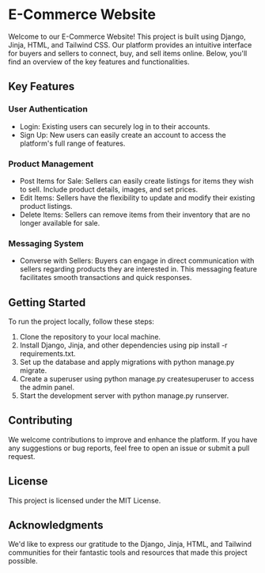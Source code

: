 # E-Commerce Website
Welcome to our E-Commerce Website! This project is built using Django, Jinja, HTML, and Tailwind CSS. Our platform provides an intuitive interface for buyers and sellers to connect, buy, and sell items online. Below, you'll find an overview of the key features and functionalities.

## Key Features
### User Authentication
- Login: Existing users can securely log in to their accounts.
- Sign Up: New users can easily create an account to access the platform's full range of features.
### Product Management
- Post Items for Sale: Sellers can easily create listings for items they wish to sell. Include product details, images, and set prices.
- Edit Items: Sellers have the flexibility to update and modify their existing product listings.
- Delete Items: Sellers can remove items from their inventory that are no longer available for sale.
### Messaging System
- Converse with Sellers: Buyers can engage in direct communication with sellers regarding products they are interested in. This messaging feature facilitates smooth transactions and quick responses.
## Getting Started
To run the project locally, follow these steps:

1. Clone the repository to your local machine.
2. Install Django, Jinja, and other dependencies using pip install -r requirements.txt.
3. Set up the database and apply migrations with python manage.py migrate.
4. Create a superuser using python manage.py createsuperuser to access the admin panel.
5. Start the development server with python manage.py runserver.
## Contributing
We welcome contributions to improve and enhance the platform. If you have any suggestions or bug reports, feel free to open an issue or submit a pull request.

## License
This project is licensed under the MIT License.

## Acknowledgments
We'd like to express our gratitude to the Django, Jinja, HTML, and Tailwind communities for their fantastic tools and resources that made this project possible.
